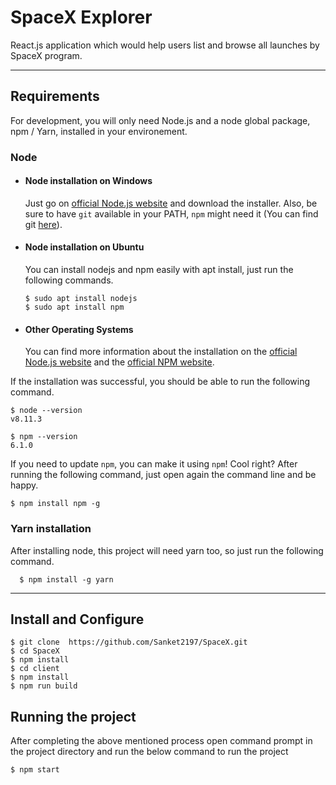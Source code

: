 # SpaceX Explorer

React.js application which would help users list and browse all launches by SpaceX program.

---

## Requirements

For development, you will only need Node.js and a node global package, npm / Yarn, installed in your environement.

### Node

- #### Node installation on Windows

  Just go on [official Node.js website](https://nodejs.org/) and download the installer.
  Also, be sure to have `git` available in your PATH, `npm` might need it (You can find git [here](https://git-scm.com/)).

- #### Node installation on Ubuntu

  You can install nodejs and npm easily with apt install, just run the following commands.

      $ sudo apt install nodejs
      $ sudo apt install npm

- #### Other Operating Systems
  You can find more information about the installation on the [official Node.js website](https://nodejs.org/) and the [official NPM website](https://npmjs.org/).

If the installation was successful, you should be able to run the following command.

    $ node --version
    v8.11.3

    $ npm --version
    6.1.0

If you need to update `npm`, you can make it using `npm`! Cool right? After running the following command, just open again the command line and be happy.

    $ npm install npm -g

###

### Yarn installation

After installing node, this project will need yarn too, so just run the following command.

      $ npm install -g yarn

---

## Install and Configure

    $ git clone  https://github.com/Sanket2197/SpaceX.git
    $ cd SpaceX
    $ npm install
    $ cd client
    $ npm install
    $ npm run build

## Running the project

After completing the above mentioned process open command prompt in the project directory and run the below command to run the project

    $ npm start
